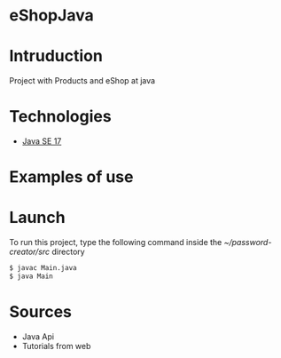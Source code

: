 # eShopJava


# Intruduction
Project with Products and eShop at java

# Technologies
- [Java SE 17](https://www.oracle.com/java/technologies/downloads/archive/)

# Examples of use


# Launch
To run this project, type the following command inside the *~/password-creator/src* directory

```bash
$ javac Main.java
$ java Main
```

# Sources
- Java Api
- Tutorials from web
